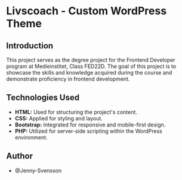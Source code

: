# Livscoach - Custom WordPress Theme

## Introduction

This project serves as the degree project for the Frontend Developer program at Medieinstitet, Class FED22D. The goal of this project is to showcase the skills and knowledge acquired during the course and demonstrate proficiency in frontend development.

## Technologies Used

- **HTML:** Used for structuring the project's content.
- **CSS:** Applied for styling and layout.
- **Bootstrap:** Integrated for responsive and mobile-first design.
- **PHP:** Utilized for server-side scripting within the WordPress environment.

## Author
- @Jenny-Svensson
